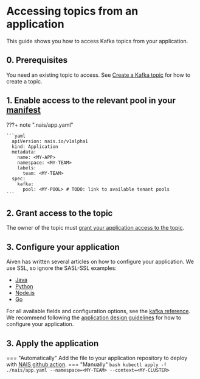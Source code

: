# Accessing topics from an application

This guide shows you how to access Kafka topics from your application.

## 0. Prerequisites

You need an existing topic to access. See [Create a Kafka topic](create.md) for how to create a topic.

## 1. Enable access to the relevant pool in your [manifest](../../nais-application/application.md)

???+ note ".nais/app.yaml"

    ```yaml
      apiVersion: nais.io/v1alpha1
      kind: Application
      metadata:
        name: <MY-APP>
        namespace: <MY-TEAM>
        labels:
          team: <MY-TEAM>
      spec:
        kafka:
          pool: <MY-POOL> # TODO: link to available tenant pools
    ```

## 2. Grant access to the topic

The owner of the topic must [grant your application access to the topic](manage-acl.md).

## 3. Configure your application

Aiven has written several articles on how to configure your application.
We use SSL, so ignore the SASL-SSL examples:

- [Java](https://docs.aiven.io/docs/products/kafka/howto/connect-with-java.html)
- [Python](https://docs.aiven.io/docs/products/kafka/howto/connect-with-python.html)
- [Node.js](https://docs.aiven.io/docs/products/kafka/howto/connect-with-nodejs.html)
- [Go](https://docs.aiven.io/docs/products/kafka/howto/connect-with-go.html)

For all available fields and configuration options, see the [kafka reference](../../../reference/kafka.md).
We recommend following the [application design guidelines](../../../explanation/kafka.md#application-design-guidelines) for how to configure your application.

## 3. Apply the application
=== "Automatically"
    Add the file to your application repository to deploy with [NAIS github action](../../cicd/github-action.md).
=== "Manually"
    ```bash
    kubectl apply -f ./nais/app.yaml --namespace=<MY-TEAM> --context=<MY-CLUSTER>
    ```
